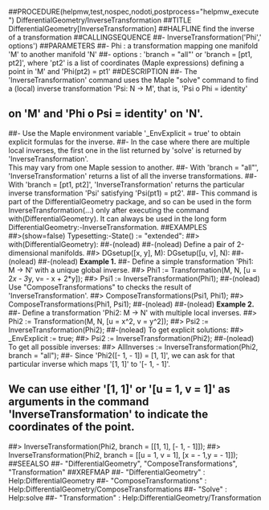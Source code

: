 ##PROCEDURE(helpmw,test,nospec,nodoti,postprocess="helpmw_execute") DifferentialGeometry/InverseTransformation
##TITLE DifferentialGeometry[InverseTransformation]
##HALFLINE find the inverse of a transformation
##CALLINGSEQUENCE
##-      InverseTransformation('Phi',' options')
##PARAMETERS
##- Phi :  a transformation mapping one manifold 'M' to another manifold 'N'
##- options : 'branch = \"all\"' or 'branch = [pt1, pt2]', where 'pt2' is a list of coordinates (Maple expressions) defining a point in 'M' and 'Phi(pt2) = pt1'
##DESCRIPTION
##- The 'InverseTransformation' command uses the Maple "solve" command to find a (local) inverse transformation 'Psi: N -> M', that is, 'Psi o Phi = identity' 
## on 'M' and 'Phi o Psi = identity' on 'N'.
##- Use the Maple environment variable '\_EnvExplicit = true' to obtain explicit formulas for the inverse.
##- In the case where there are multiple local inverses, the first one in the list returned by 'solve' is returned by 'InverseTransformation'.  
This may vary from one Maple session to another.
##- With 'branch = \"all\"', 'InverseTransformation' returns a list of all the inverse transformations.
##- With 'branch = [pt1, pt2]', 'InverseTransformation' returns the particular inverse transformation 'Psi' satisfying 'Psi(pt1) = pt2'.
##- This command is part of the DifferentialGeometry package, and so can be used in the form InverseTransformation(...) only after executing the command with(DifferentialGeometry).  It can always be used in the long form DifferentialGeometry:-InverseTransformation.
##EXAMPLES     
##>(show=false) Typesetting:-State() := "extended":
##> with(DifferentialGeometry): 
##-(nolead)
##-(nolead) Define a pair of 2-dimensional manifolds.
##> DGsetup([x, y], M): DGsetup([u, v], N):
##-(nolead) 
##-(nolead) **Example 1.**
##- Define a simple transformation 'Phi1: M -> N' with a unique global inverse.
##> Phi1 := Transformation(M, N, [u = 2*x - 3*y, v= - x + 2*y]);
##> Psi1 := InverseTransformation(Phi1); 
##-(nolead) Use "ComposeTransformations" to checks the result of 'InverseTransformation'.
##> ComposeTransformations(Psi1, Phi1);
##> ComposeTransformations(Phi1, Psi1);
##-(nolead) 
##-(nolead) **Example 2.**
##- Define a transformation  'Phi2: M -> N'  with multiple local inverses.
##> Phi2 := Transformation(M, N, [u = x^2, v = y^2]);
##> Psi2 := InverseTransformation(Phi2);
##-(nolead) To get explicit solutions:
##> _EnvExplicit := true;
##> Psi2 := InverseTransformation(Phi2);
##-(nolead) To get all possible inverses:
##> AllInverses := InverseTransformation(Phi2, branch = "all"); 
##- Since 'Phi2([- 1, - 1]) = [1, 1]', we can ask for that particular inverse which maps '[1, 1]' to '[- 1, - 1]'.  
## We can use either '[1, 1]' or '[u = 1, v = 1]' as arguments in the command 'InverseTransformation' to indicate the coordinates of the point.
##> InverseTransformation(Phi2, branch = [[1, 1], [- 1, - 1]]);
##> InverseTransformation(Phi2, branch = [[u = 1, v = 1], [x = - 1,y = - 1]]);
##SEEALSO
##- "DifferentialGeometry", "ComposeTransformations", "Transformation"
##XREFMAP
##- "DifferentialGeometry" : Help:DifferentialGeometry
##- "ComposeTransformations" : Help:DifferentialGeometry/ComposeTransformations
##- "Solve" : Help:solve
##- "Transformation" : Help:DifferentialGeometry/Transformation

